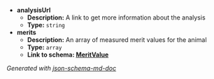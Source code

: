  - <b id="#/properties/analysisUrl">analysisUrl</b>
	 - **Description:** A link to get more information about the analysis
	 - **Type:** `string`
 - <b id="#/properties/merits">merits</b>
	 - **Description:** An array of measured merit values for the animal
	 - **Type:** `array`
	 - <b id="meritvaluemeritvalue.md">Link to schema: [MeritValue](MeritValue.md)</b>

_Generated with [json-schema-md-doc](https://brianwendt.github.io/json-schema-md-doc/)_